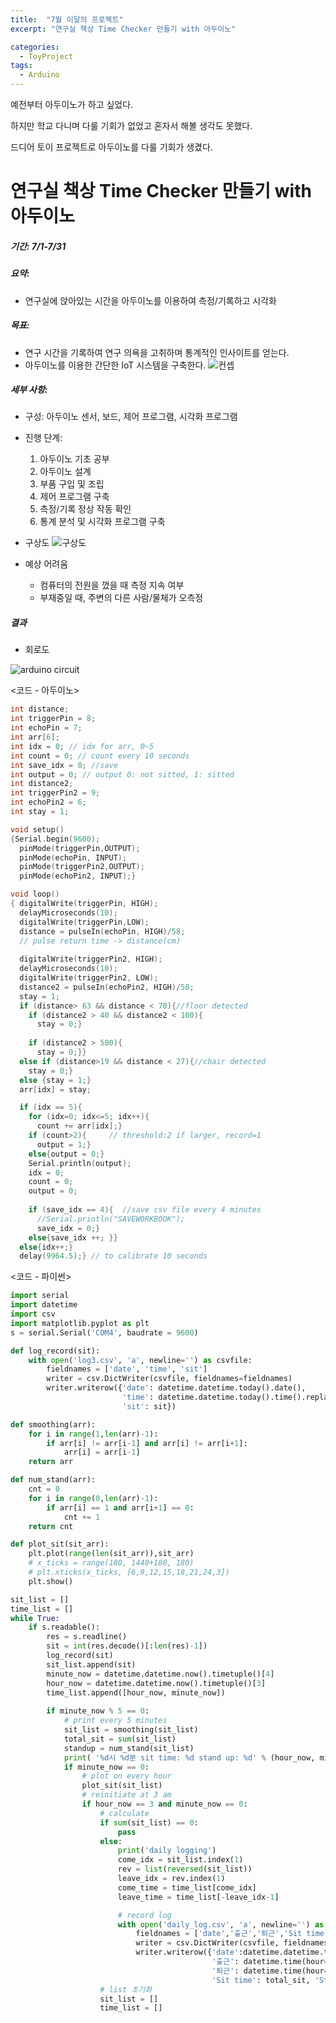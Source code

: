 ```yaml
---
title:  "7월 이달의 프로젝트"
excerpt: "연구실 책상 Time Checker 만들기 with 아두이노"

categories:
  - ToyProject
tags:
  - Arduino
---
```


예전부터 아두이노가 하고 싶었다.  

하지만 학교 다니며 다룰 기회가 없었고 혼자서 해볼 생각도 못했다.  

드디어 토이 프로젝트로 아두이노를 다룰 기회가 생겼다.  

# 연구실 책상 Time Checker 만들기 with 아두이노  
##### 기간: 7/1-7/31
##### 요약: 
* 연구실에 앉아있는 시간을 아두이노를 이용하여 측정/기록하고 시각화  


##### 목표: 
 * 연구 시간을 기록하여 연구 의욕을 고취하며 통계적인 인사이트를 얻는다.
 * 아두이노를 이용한 간단한 IoT 시스템을 구축한다.
![컨셉](https://github.com/DMkelllog/dmkelllog.github.io/blob/master/assets/images/July%20plan%201.png?raw=true)


##### 세부 사항:
 * 구성: 아두이노 센서, 보드, 제어 프로그램, 시각화 프로그램  
 * 진행 단계:
   1. 아두이노 기초 공부
   2. 아두이노 설계
   3. 부품 구입 및 조립
   4. 제어 프로그램 구축
   5. 측정/기록 정상 작동 확인
   6. 통계 분석 및 시각화 프로그램 구축  
   
* 구상도
![구상도](https://github.com/DMkelllog/dmkelllog.github.io/blob/master/assets/images/July%20plan%202.png?raw=true)
* 예상 어려움  
  * 컴퓨터의 전원을 껐을 때 측정 지속 여부
  * 부재중일 때, 주변의 다른 사람/물체가 오측정

##### 결과

* 회로도  

![arduino circuit](https://github.com/DMkelllog/dmkelllog.github.io/blob/master/assets/images/%EC%95%84%EB%91%90%EC%9D%B4%EB%85%B8%20%ED%9A%8C%EB%A1%9C%EB%8F%841.PNG?raw=true)    



  <코드 - 아두이노>  

```c
int distance;
int triggerPin = 8;
int echoPin = 7;
int arr[6];
int idx = 0; // idx for arr, 0~5
int count = 0; // count every 10 seconds
int save_idx = 0; //save
int output = 0; // output 0: not sitted, 1: sitted
int distance2;
int triggerPin2 = 9;
int echoPin2 = 6;
int stay = 1;

void setup()
{Serial.begin(9600);
  pinMode(triggerPin,OUTPUT);
  pinMode(echoPin, INPUT);
  pinMode(triggerPin2,OUTPUT);
  pinMode(echoPin2, INPUT);}

void loop()
{ digitalWrite(triggerPin, HIGH);  
  delayMicroseconds(10);
  digitalWrite(triggerPin,LOW);
  distance = pulseIn(echoPin, HIGH)/58; 
  // pulse return time -> distance(cm)
  
  digitalWrite(triggerPin2, HIGH);  
  delayMicroseconds(10);
  digitalWrite(triggerPin2, LOW);  
  distance2 = pulseIn(echoPin2, HIGH)/58;
  stay = 1;
  if (distance> 63 && distance < 70){//floor detected
    if (distance2 > 40 && distance2 < 100){
      stay = 0;}
    
    if (distance2 > 500){
      stay = 0;}}
  else if (distance>19 && distance < 27){//chair detected
    stay = 0;}
  else {stay = 1;}
  arr[idx] = stay;

  if (idx == 5){
    for (idx=0; idx<=5; idx++){
      count += arr[idx];}
    if (count>2){     // threshold:2 if larger, record=1
      output = 1;}
    else{output = 0;}
    Serial.println(output);
    idx = 0;
    count = 0;
    output = 0;
      
    if (save_idx == 4){  //save csv file every 4 minutes
      //Serial.println("SAVEWORKBOOK");
      save_idx = 0;}
    else{save_idx ++; }}
  else{idx++;}
  delay(9964.5);} // to calibrate 10 seconds

```



<코드 - 파이썬>  

```python
import serial
import datetime
import csv
import matplotlib.pyplot as plt
s = serial.Serial('COM4', baudrate = 9600)

def log_record(sit):
    with open('log3.csv', 'a', newline='') as csvfile:
        fieldnames = ['date', 'time', 'sit']
        writer = csv.DictWriter(csvfile, fieldnames=fieldnames)
        writer.writerow({'date': datetime.datetime.today().date(),
                         'time': datetime.datetime.today().time().replace(microsecond=0),
                         'sit': sit})

def smoothing(arr):
    for i in range(1,len(arr)-1):
        if arr[i] != arr[i-1] and arr[i] != arr[i+1]:
            arr[i] = arr[i-1]
    return arr

def num_stand(arr):
    cnt = 0
    for i in range(0,len(arr)-1):
        if arr[i] == 1 and arr[i+1] == 0:
            cnt += 1
    return cnt

def plot_sit(sit_arr):
    plt.plot(range(len(sit_arr)),sit_arr)
    # x_ticks = range(180, 1440+180, 180)
    # plt.xticks(x_ticks, [6,9,12,15,18,21,24,3])
    plt.show()

sit_list = []
time_list = []
while True:
    if s.readable():
        res = s.readline()
        sit = int(res.decode()[:len(res)-1])
        log_record(sit)
        sit_list.append(sit)
        minute_now = datetime.datetime.now().timetuple()[4]
        hour_now = datetime.datetime.now().timetuple()[3]
        time_list.append([hour_now, minute_now])
        
        if minute_now % 5 == 0:
            # print every 5 minutes
            sit_list = smoothing(sit_list)
            total_sit = sum(sit_list)
            standup = num_stand(sit_list)
            print( '%d시 %d분 sit time: %d stand up: %d' % (hour_now, minute_now, total_sit, standup))
            if minute_now == 0:
                # plot on every hour
                plot_sit(sit_list)
                # reinitiate at 3 am
                if hour_now == 3 and minute_now == 0:
                    # calculate 
                    if sum(sit_list) == 0:
                        pass
                    else:
                        print('daily logging')
                        come_idx = sit_list.index(1)
                        rev = list(reversed(sit_list))
                        leave_idx = rev.index(1)
                        come_time = time_list[come_idx]
                        leave_time = time_list[-leave_idx-1]

                        # record log 
                        with open('daily_log.csv', 'a', newline='') as csvfile:
                            fieldnames = ['date','출근','퇴근','Sit time', 'Stand up']
                            writer = csv.DictWriter(csvfile, fieldnames=fieldnames)
                            writer.writerow({'date':datetime.datetime.today().date(),
                                             '출근': datetime.time(hour=come_time[0], minute=come_time[1]),
                                             '퇴근': datetime.time(hour=leave_time[0], minute=leave_time[1]),
                                             'Sit time': total_sit, 'Stand up': standup})                                 
                    # list 초기화
                    sit_list = []
                    time_list = []
```






